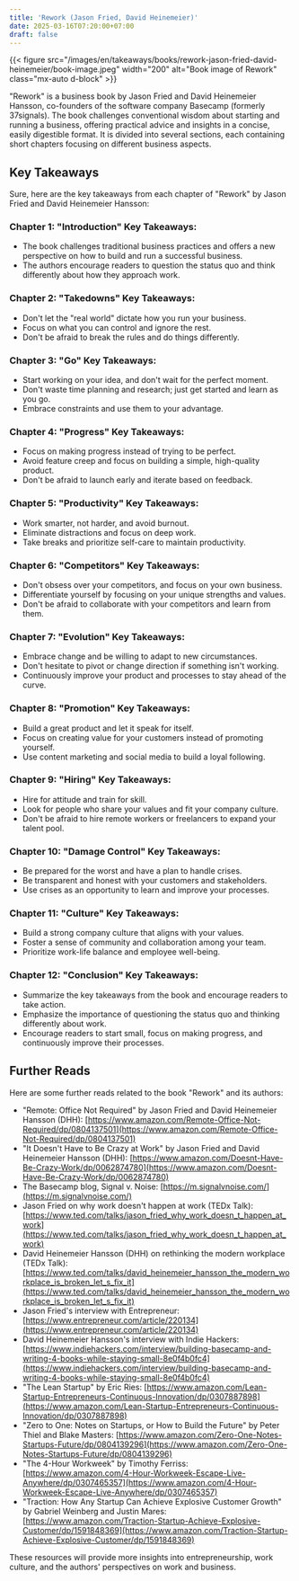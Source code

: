 ```yaml
---
title: 'Rework (Jason Fried, David Heinemeier)'
date: 2025-03-16T07:20:00+07:00
draft: false
---
```


{{< figure src="/images/en/takeaways/books/rework-jason-fried-david-heinemeier/book-image.jpeg" width="200" alt="Book image of Rework" class="mx-auto d-block" >}}

"Rework" is a business book by Jason Fried and David Heinemeier Hansson, co-founders of the software company Basecamp (formerly 37signals). The book challenges conventional wisdom about starting and running a business, offering practical advice and insights in a concise, easily digestible format. It is divided into several sections, each containing short chapters focusing on different business aspects.

## **Key Takeaways**

Sure, here are the key takeaways from each chapter of "Rework" by Jason Fried and David Heinemeier Hansson:

### **Chapter 1: "Introduction" Key Takeaways:**

- The book challenges traditional business practices and offers a new perspective on how to build and run a successful business.
- The authors encourage readers to question the status quo and think differently about how they approach work.

### **Chapter 2: "Takedowns" Key Takeaways:**

- Don't let the "real world" dictate how you run your business.
- Focus on what you can control and ignore the rest.
- Don't be afraid to break the rules and do things differently.

### **Chapter 3: "Go" Key Takeaways:**

- Start working on your idea, and don't wait for the perfect moment.
- Don't waste time planning and research; just get started and learn as you go.
- Embrace constraints and use them to your advantage.

### **Chapter 4: "Progress" Key Takeaways:**

- Focus on making progress instead of trying to be perfect.
- Avoid feature creep and focus on building a simple, high-quality product.
- Don't be afraid to launch early and iterate based on feedback.

### **Chapter 5: "Productivity" Key Takeaways:**

- Work smarter, not harder, and avoid burnout.
- Eliminate distractions and focus on deep work.
- Take breaks and prioritize self-care to maintain productivity.

### **Chapter 6: "Competitors" Key Takeaways:**

- Don't obsess over your competitors, and focus on your own business.
- Differentiate yourself by focusing on your unique strengths and values.
- Don't be afraid to collaborate with your competitors and learn from them.

### **Chapter 7: "Evolution" Key Takeaways:**

- Embrace change and be willing to adapt to new circumstances.
- Don't hesitate to pivot or change direction if something isn't working.
- Continuously improve your product and processes to stay ahead of the curve.

### **Chapter 8: "Promotion" Key Takeaways:**

- Build a great product and let it speak for itself.
- Focus on creating value for your customers instead of promoting yourself.
- Use content marketing and social media to build a loyal following.

### **Chapter 9: "Hiring" Key Takeaways:**

- Hire for attitude and train for skill.
- Look for people who share your values and fit your company culture.
- Don't be afraid to hire remote workers or freelancers to expand your talent pool.

### **Chapter 10: "Damage Control" Key Takeaways:**

- Be prepared for the worst and have a plan to handle crises.
- Be transparent and honest with your customers and stakeholders.
- Use crises as an opportunity to learn and improve your processes.

### **Chapter 11: "Culture" Key Takeaways:**

- Build a strong company culture that aligns with your values.
- Foster a sense of community and collaboration among your team.
- Prioritize work-life balance and employee well-being.

### Chapter 12: "Conclusion" Key Takeaways:

- Summarize the key takeaways from the book and encourage readers to take action.
- Emphasize the importance of questioning the status quo and thinking differently about work.
- Encourage readers to start small, focus on making progress, and continuously improve their processes.

## Further Reads

Here are some further reads related to the book "Rework" and its authors:

- "Remote: Office Not Required" by Jason Fried and David Heinemeier Hansson (DHH): [https://www.amazon.com/Remote-Office-Not-Required/dp/0804137501](https://www.amazon.com/Remote-Office-Not-Required/dp/0804137501)
- "It Doesn't Have to Be Crazy at Work" by Jason Fried and David Heinemeier Hansson (DHH): [https://www.amazon.com/Doesnt-Have-Be-Crazy-Work/dp/0062874780](https://www.amazon.com/Doesnt-Have-Be-Crazy-Work/dp/0062874780)
- The Basecamp blog, Signal v. Noise: [https://m.signalvnoise.com/](https://m.signalvnoise.com/)
- Jason Fried on why work doesn't happen at work (TEDx Talk): [https://www.ted.com/talks/jason_fried_why_work_doesn_t_happen_at_work](https://www.ted.com/talks/jason_fried_why_work_doesn_t_happen_at_work)
- David Heinemeier Hansson (DHH) on rethinking the modern workplace (TEDx Talk): [https://www.ted.com/talks/david_heinemeier_hansson_the_modern_workplace_is_broken_let_s_fix_it](https://www.ted.com/talks/david_heinemeier_hansson_the_modern_workplace_is_broken_let_s_fix_it)
- Jason Fried's interview with Entrepreneur: [https://www.entrepreneur.com/article/220134](https://www.entrepreneur.com/article/220134)
- David Heinemeier Hansson's interview with Indie Hackers: [https://www.indiehackers.com/interview/building-basecamp-and-writing-4-books-while-staying-small-8e0f4b0fc4](https://www.indiehackers.com/interview/building-basecamp-and-writing-4-books-while-staying-small-8e0f4b0fc4)
- "The Lean Startup" by Eric Ries: [https://www.amazon.com/Lean-Startup-Entrepreneurs-Continuous-Innovation/dp/0307887898](https://www.amazon.com/Lean-Startup-Entrepreneurs-Continuous-Innovation/dp/0307887898)
- "Zero to One: Notes on Startups, or How to Build the Future" by Peter Thiel and Blake Masters: [https://www.amazon.com/Zero-One-Notes-Startups-Future/dp/0804139296](https://www.amazon.com/Zero-One-Notes-Startups-Future/dp/0804139296)
- "The 4-Hour Workweek" by Timothy Ferriss: [https://www.amazon.com/4-Hour-Workweek-Escape-Live-Anywhere/dp/0307465357](https://www.amazon.com/4-Hour-Workweek-Escape-Live-Anywhere/dp/0307465357)
- "Traction: How Any Startup Can Achieve Explosive Customer Growth" by Gabriel Weinberg and Justin Mares: [https://www.amazon.com/Traction-Startup-Achieve-Explosive-Customer/dp/1591848369](https://www.amazon.com/Traction-Startup-Achieve-Explosive-Customer/dp/1591848369)

These resources will provide more insights into entrepreneurship, work culture, and the authors' perspectives on work and business.
